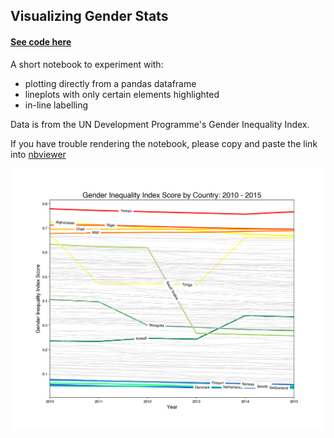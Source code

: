 ## Visualizing Gender Stats


#### [See code here](gender_inequality_stats.ipynb)


A short notebook to experiment with:
- plotting directly from a pandas dataframe 
- lineplots with only certain elements highlighted 
- in-line labelling 


Data is from the UN Development Programme's Gender Inequality Index. 

If you have trouble rendering the notebook, please copy and paste the link into [nbviewer](https://nbviewer.jupyter.org/)

![GII from 2010 - 2015](data_and_images/gii_plot.png)



